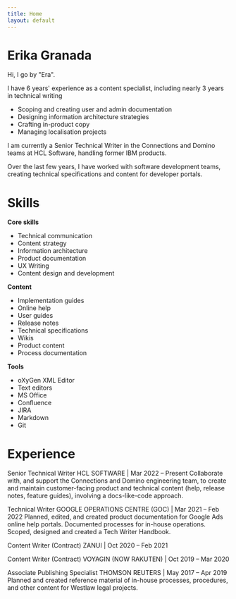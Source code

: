 ```yaml
---
title: Home
layout: default
---
```


# Erika Granada

Hi, I go by "Era".

I have 6 years' experience as a content specialist, including nearly 3 years in technical writing

- Scoping and creating user and admin documentation
- Designing information architecture strategies
- Crafting in-product copy
- Managing localisation projects

I am currently a Senior Technical Writer in the Connections and Domino teams at HCL Software, handling former IBM products.

Over the last few years, I have worked with software development teams, creating technical specifications and content for developer portals.

[LinkedIn]: https://www.linkedin.com/in/erikagranada/
[GitHub]: https://github.com/erikagranada

# Skills

**Core skills**

- Technical communication
- Content strategy
- Information architecture
- Product documentation
- UX Writing
- Content design and development

**Content**

- Implementation guides
- Online help
- User guides
- Release notes
- Technical specifications
- Wikis
- Product content
- Process documentation

**Tools**

- oXyGen XML Editor
- Text editors
- MS Office
- Confluence
- JIRA
- Markdown
- Git

# Experience

Senior Technical Writer
HCL SOFTWARE | Mar 2022 – Present
Collaborate with, and support the Connections and Domino engineering team, to create and maintain customer-facing product and technical content (help, release notes, feature guides), involving a docs-like-code approach.

Technical Writer
GOOGLE OPERATIONS CENTRE (GOC) | Mar 2021 – Feb 2022
Planned, edited, and created product documentation for Google Ads online help portals. Documented processes for in-house operations. Scoped, designed and created a Tech Writer Handbook.

Content Writer (Contract)
ZANUI | Oct 2020 – Feb 2021


Content Writer (Contract)
VOYAGIN (NOW RAKUTEN) | Oct 2019 – Mar 2020


Associate Publishing Specialist
THOMSON REUTERS | May 2017 – Apr 2019
Planned and created reference material of in-house processes, procedures, and other content for Westlaw legal projects.